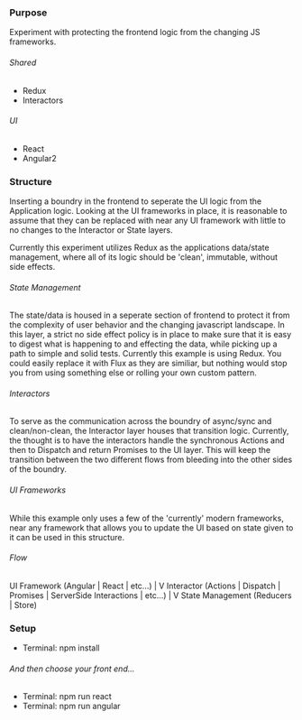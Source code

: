 ### Purpose ###

Experiment with protecting the frontend logic from the changing JS frameworks.

###### Shared ######

* Redux
* Interactors

###### UI ######

* React
* Angular2

### Structure ###

Inserting a boundry in the frontend to seperate the UI logic from the Application logic. Looking at the UI frameworks in place, it is reasonable to assume that they can be replaced with near any UI framework with little to no changes to the Interactor or State layers.

Currently this experiment utilizes Redux as the applications data/state management, where all of its logic should be 'clean', immutable, without side effects. 

###### State Management ######

The state/data is housed in a seperate section of frontend to protect it from the complexity of user behavior and the changing javascript landscape. In this layer, a strict no side effect policy is in place to make sure that it is easy to digest what is happening to and effecting the data, while picking up a path to simple and solid tests. Currently this example is using Redux. You could easily replace it with Flux as they are similiar, but nothing would stop you from using something else or rolling your own custom pattern.

###### Interactors ######

To serve as the communication across the boundry of async/sync and clean/non-clean, the Interactor layer houses that transition logic. Currently, the thought is to have the interactors handle the synchronous Actions and then to Dispatch and return Promises to the UI layer. This will keep the transition between the two different flows from bleeding into the other sides of the boundry.

###### UI Frameworks ######

While this example only uses a few of the 'currently' modern frameworks, near any framework that allows you to update the UI based on state given to it can be used in this structure.

###### Flow ######

UI Framework (Angular | React | etc...)
     |
     V
Interactor (Actions | Dispatch | Promises | ServerSide Interactions | etc...)
     |
     V
State Management (Reducers | Store)

### Setup ###

* Terminal: npm install

###### And then choose your front end... ######

* Terminal: npm run react
* Terminal: npm run angular
